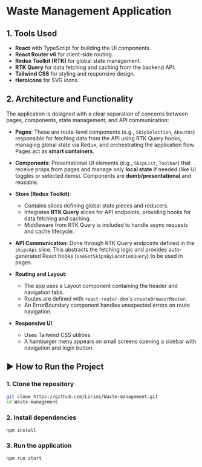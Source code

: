 # Waste Management Application

## 1. Tools Used

- **React** with TypeScript for building the UI components.
- **React Router v6** for client-side routing.
- **Redux Toolkit (RTK)** for global state management.
- **RTK Query** for data fetching and caching from the backend API.
- **Tailwind CSS** for styling and responsive design.
- **Heroicons** for SVG icons.

## 2. Architecture and Functionality

The application is designed with a clear separation of concerns between pages, components, state management, and API communication:

- **Pages**: These are route-level components (e.g., `SkipSelection`, `AboutUs`) responsible for fetching data from the API using RTK Query hooks, managing global state via Redux, and orchestrating the application flow. Pages act as **smart containers**.

- **Components**: Presentational UI elements (e.g., `SkipList`, `Toolbar`) that receive props from pages and manage only **local state** if needed (like UI toggles or selected items). Components are **dumb/presentational** and reusable.

- **Store (Redux Toolkit)**: 
  - Contains slices defining global state pieces and reducers.
  - Integrates **RTK Query** slices for API endpoints, providing hooks for data fetching and caching.
  - Middleware from RTK Query is included to handle async requests and cache lifecycle.

- **API Communication**: Done through RTK Query endpoints defined in the `skipsApi` slice. This abstracts the fetching logic and provides auto-generated React hooks (`useGetSkipsByLocationQuery`) to be used in pages.

- **Routing and Layout**:
  - The app uses a Layout component containing the header and navigation tabs.
  - Routes are defined with `react-router-dom`'s `createBrowserRouter`.
  - An ErrorBoundary component handles unexpected errors on route navigation.

- **Responsive UI**:
  - Uses Tailwind CSS utilities.
  - A hamburger menu appears on small screens opening a sidebar with navigation and login button.

## ▶️ How to Run the Project

### 1. Clone the repository

```bash
git clone https://github.com/Lirimi/Waste-management.git
cd Waste-management
```

### 2. Install dependencies

```bash
npm install
```

### 3. Run the application

```bash
npm run start
```

